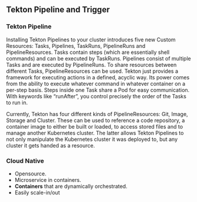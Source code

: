 ## Tekton Pipeline and Trigger

### Tekton Pipeline

Installing Tekton Pipelines to your cluster introduces five new Custom Resources: Tasks, Pipelines, TaskRuns, PipelineRuns and PipelineResources. Tasks contain steps (which are essentially shell commands) and can be executed by TaskRuns. Pipelines consist of multiple Tasks and are executed by PipelineRuns. To share resources between different Tasks, PipelineResources can be used. Tekton just provides a framework for executing actions in a defined, acyclic way. Its power comes from the ability to execute whatever command in whatever container on a per-step basis. Steps inside one Task share a Pod for easy communication. With keywords like “runAfter”, you control precisely the order of the Tasks to run in.

Currently, Tekton has four different kinds of PipelineResources: Git, Image, Storage and Cluster. These can be used to reference a code repository, a container image to either be built or loaded, to access stored files and to manage another Kubernetes cluster. The latter allows Tekton Pipelines to not only manipulate the Kubernetes cluster it was deployed to, but any cluster it gets handed as a resource.

### Cloud Native
- Opensource.
- Microservice in containers.
- **Containers** that are dynamically orchestrated.
- Easily scale-in/out
<!--stackedit_data:
eyJoaXN0b3J5IjpbLTExOTUzODkyNDUsLTE1NzU0NjU4NzUsLT
Q1MzE5OTAwNl19
-->